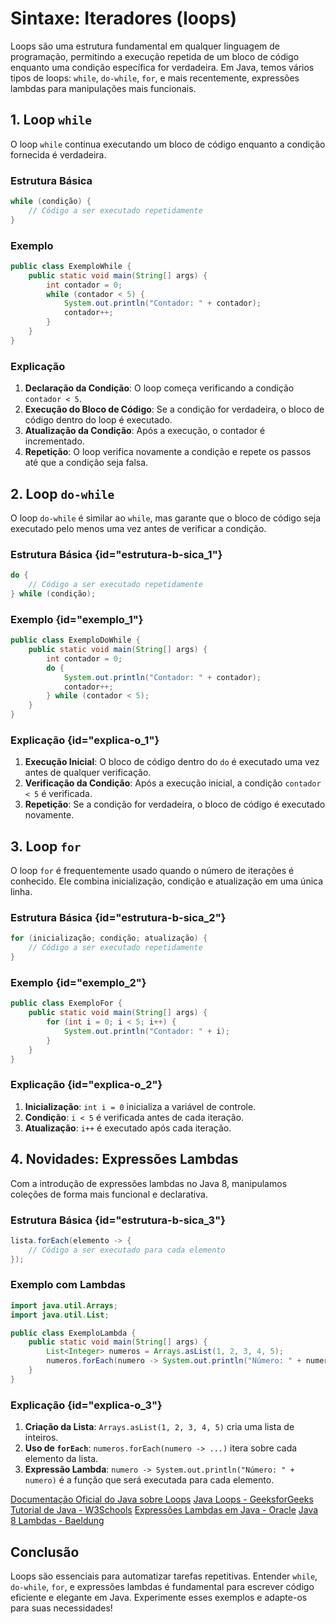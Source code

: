 
# Sintaxe: Iteradores (loops)

Loops são uma estrutura fundamental em qualquer linguagem de programação, permitindo a execução repetida de um bloco de código enquanto uma condição específica for verdadeira. Em Java, temos vários tipos de loops: `while`, `do-while`, `for`, e mais recentemente, expressões lambdas para manipulações mais funcionais.

## 1. Loop `while`

O loop `while` continua executando um bloco de código enquanto a condição fornecida é verdadeira. 

### Estrutura Básica
```java
while (condição) {
    // Código a ser executado repetidamente
}
```

### Exemplo
```java
public class ExemploWhile {
    public static void main(String[] args) {
        int contador = 0;
        while (contador < 5) {
            System.out.println("Contador: " + contador);
            contador++;
        }
    }
}
```

### Explicação
1. **Declaração da Condição**: O loop começa verificando a condição `contador < 5`.
2. **Execução do Bloco de Código**: Se a condição for verdadeira, o bloco de código dentro do loop é executado.
3. **Atualização da Condição**: Após a execução, o contador é incrementado.
4. **Repetição**: O loop verifica novamente a condição e repete os passos até que a condição seja falsa.

## 2. Loop `do-while`

O loop `do-while` é similar ao `while`, mas garante que o bloco de código seja executado pelo menos uma vez antes de verificar a condição.

### Estrutura Básica {id="estrutura-b-sica_1"}
```java
do {
    // Código a ser executado repetidamente
} while (condição);
```

### Exemplo {id="exemplo_1"}
```java
public class ExemploDoWhile {
    public static void main(String[] args) {
        int contador = 0;
        do {
            System.out.println("Contador: " + contador);
            contador++;
        } while (contador < 5);
    }
}
```

### Explicação {id="explica-o_1"}
1. **Execução Inicial**: O bloco de código dentro do `do` é executado uma vez antes de qualquer verificação.
2. **Verificação da Condição**: Após a execução inicial, a condição `contador < 5` é verificada.
3. **Repetição**: Se a condição for verdadeira, o bloco de código é executado novamente.

## 3. Loop `for`

O loop `for` é frequentemente usado quando o número de iterações é conhecido. Ele combina inicialização, condição e atualização em uma única linha.

### Estrutura Básica {id="estrutura-b-sica_2"}
```java
for (inicialização; condição; atualização) {
    // Código a ser executado repetidamente
}
```

### Exemplo {id="exemplo_2"}
```java
public class ExemploFor {
    public static void main(String[] args) {
        for (int i = 0; i < 5; i++) {
            System.out.println("Contador: " + i);
        }
    }
}
```

### Explicação {id="explica-o_2"}
1. **Inicialização**: `int i = 0` inicializa a variável de controle.
2. **Condição**: `i < 5` é verificada antes de cada iteração.
3. **Atualização**: `i++` é executado após cada iteração.

## 4. Novidades: Expressões Lambdas

Com a introdução de expressões lambdas no Java 8, manipulamos coleções de forma mais funcional e declarativa.

### Estrutura Básica {id="estrutura-b-sica_3"}
```java
lista.forEach(elemento -> {
    // Código a ser executado para cada elemento
});
```

### Exemplo com Lambdas
```java
import java.util.Arrays;
import java.util.List;

public class ExemploLambda {
    public static void main(String[] args) {
        List<Integer> numeros = Arrays.asList(1, 2, 3, 4, 5);
        numeros.forEach(numero -> System.out.println("Número: " + numero));
    }
}
```

### Explicação {id="explica-o_3"}
1. **Criação da Lista**: `Arrays.asList(1, 2, 3, 4, 5)` cria uma lista de inteiros.
2. **Uso de `forEach`**: `numeros.forEach(numero -> ...)` itera sobre cada elemento da lista.
3. **Expressão Lambda**: `numero -> System.out.println("Número: " + numero)` é a função que será executada para cada elemento.

<seealso>
<category ref="wrs">
<a href="https://docs.oracle.com/javase/tutorial/java/nutsandbolts/while.html">Documentação Oficial do Java sobre Loops</a>
<a href="https://www.geeksforgeeks.org/loops-in-java/">Java Loops - GeeksforGeeks</a>
<a href="https://www.w3schools.com/java/java_while_loop.asp">Tutorial de Java - W3Schools</a>
<a href="https://docs.oracle.com/javase/tutorial/java/javaOO/lambdaexpressions.html">Expressões Lambdas em Java - Oracle</a>
<a href="https://www.baeldung.com/java-8-lambda-expressions-tips">Java 8 Lambdas - Baeldung</a>
</category>
</seealso>

## Conclusão

Loops são essenciais para automatizar tarefas repetitivas. Entender `while`, `do-while`, `for`, e expressões lambdas é fundamental para escrever código eficiente e elegante em Java. Experimente esses exemplos e adapte-os para suas necessidades!
